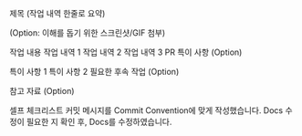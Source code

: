 제목
(작업 내역 한줄로 요약)

(Option: 이해를 돕기 위한 스크린샷/GIF 첨부)

작업 내용
작업 내역 1
작업 내역 2
작업 내역 3
PR 특이 사항
(Option)

특이 사항 1
특이 사항 2
필요한 후속 작업
(Option)

참고 자료
(Option)

셀프 체크리스트
커밋 메시지를 Commit Convention에 맞게 작성했습니다.
Docs 수정이 필요한 지 확인 후, Docs를 수정하였습니다.
